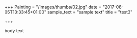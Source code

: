 +++
Painting = "/images/thumbs/02.jpg"
date = "2017-08-05T13:33:45+01:00"
sample_text = "sample text"
title = "test3"

+++


body text